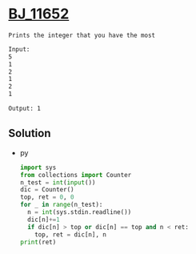 # [BJ_11652](https://acmicpc.net/problem/11652)

```en
Prints the integer that you have the most
```

```txt
Input:
5
1
2
1
2
1

Output: 1
```

## Solution

* py

  ```py
  import sys
  from collections import Counter
  n_test = int(input())
  dic = Counter()
  top, ret = 0, 0
  for _ in range(n_test):
    n = int(sys.stdin.readline())
    dic[n]+=1
    if dic[n] > top or dic[n] == top and n < ret:
      top, ret = dic[n], n
  print(ret)
  ```
